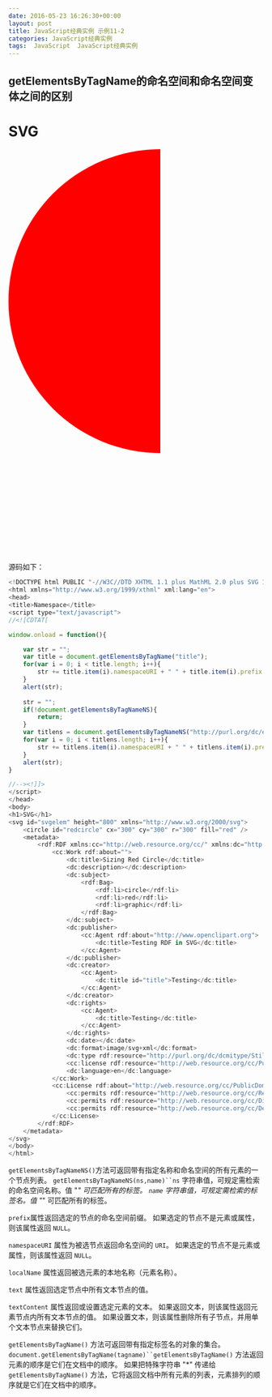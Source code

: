 ```yaml
---
date: 2016-05-23 16:26:30+00:00
layout: post
title: JavaScript经典实例 示例11-2
categories: JavaScript经典实例
tags:  JavaScript  JavaScript经典实例
---
```


getElementsByTagName的命名空间和命名空间变体之间的区别
----------------

<html xmlns="http://www.w3.org/1999/xthml" xml:lang="en">
<head>
<title>Namespace</title>
<script type="text/javascript">
//<![CDTAT[

window.onload = function(){

    var str = "";
    var title = document.getElementsByTagName("title");
    for(var i = 0; i < title.length; i++){
        str += title.item(i).namespaceURI + " " + title.item(i).prefix + " " + title.item(i).localName + " " + title.item(i).text + " ";
    }
    var blk1 = document.getElementById("result1");
    blk1.innerHTML = str;
    
    str = "";
    if(!document.getElementsByTagNameNS){
        return;
    }
    var titlens = document.getElementsByTagNameNS("http://purl.org/dc/element/1.1/", "title");
    for(var i = 0; i < titlens.length; i++){
        str += titlens.item(i).namespaceURI + " " + titlens.item(i).prefix + " " + titlens.item(i).localName + " " + titlens.item(i).textContent + " ";
    }
    var blk2 = document.getElementById("result2");
    blk2.innerHTML = str;
}

//--><!]]>
</script>
</head>
<body>
<h1>SVG</h1>
<svg id="svgelem" height="800" xmlns="http://www.w3.org/2000/svg">
    <circle id="redcircle" cx="300" cy="300" r="300" fill="red" />
    <metadata>
        <rdf:RDF xmlns:cc="http://web.resource.org/cc/" xmlns:dc="http://purl.org/dc/element/1.1/" xmlns:rdf="http://www.w3.org/1999/02/22-rdf-syntax-ns#">
            <cc:Work rdf:about="">
                <dc:title>Sizing Red Circle</dc:title>
                <dc:description></dc:description>
                <dc:subject>
                    <rdf:Bag>
                        <rdf:li>circle</rdf:li>
                        <rdf:li>red</rdf:li>
                        <rdf:li>graphic</rdf:li>
                    </rdf:Bag>
                </dc:subject>
                <dc:publisher>
                    <cc:Agent rdf:about="http://www.openclipart.org">
                        <dc:title>Testing RDF in SVG</dc:title>
                    </cc:Agent>
                </dc:publisher>
                <dc:creator>
                    <cc:Agent>
                        <dc:title id="title">Testing</dc:title>
                    </cc:Agent>
                </dc:creator>
                <dc:rights>
                    <cc:Agent>
                        <dc:title>Testing</dc:title>
                    </cc:Agent>
                </dc:rights>
                <dc:date></dc:date>
                <dc:format>image/svg+xml</dc:format>
                <dc:type rdf:resource="http://purl.org/dc/dcmitype/StillImage" />
                <cc:license rdf:resource="http://web.resource.org/cc/PublicDomain" />
                <dc:language>en</dc:language>
            </cc:Work>
            <cc:License rdf:about="http://web.resource.org/cc/PublicDomain">
                <cc:permits rdf:resource="http://web.resource.org/cc/Reproduction" />
                <cc:permits rdf:resource="http://web.resource.org/cc/Distribution" />
                <cc:permits rdf:resource="http://web.resource.org/cc/DerivativeWorks" />
            </cc:License>
        </rdf:RDF>
    </metadata>
</svg>
<div id="result1"></div>
<div id="result2"></div>
</body>
</html>

源码如下：

``` javascript
<!DOCTYPE html PUBLIC "-//W3C//DTD XHTML 1.1 plus MathML 2.0 plus SVG 1.1//EN" "http://www.w3.org/2002/04/xhtml-math-svg/xhtml-math-svg.dtd">
<html xmlns="http://www.w3.org/1999/xthml" xml:lang="en">
<head>
<title>Namespace</title>
<script type="text/javascript">
//<![CDTAT[

window.onload = function(){

    var str = "";
    var title = document.getElementsByTagName("title");
    for(var i = 0; i < title.length; i++){
        str += title.item(i).namespaceURI + " " + title.item(i).prefix + " " + title.item(i).localName + " " + title.item(i).text + " ";
    }
    alert(str);
    
    str = "";
    if(!document.getElementsByTagNameNS){
        return;
    }
    var titlens = document.getElementsByTagNameNS("http://purl.org/dc/element/1.1/", "title");
    for(var i = 0; i < titlens.length; i++){
        str += titlens.item(i).namespaceURI + " " + titlens.item(i).prefix + " " + titlens.item(i).localName + " " + titlens.item(i).textContent + " ";
    }
    alert(str);
}

//--><!]]>
</script>
</head>
<body>
<h1>SVG</h1>
<svg id="svgelem" height="800" xmlns="http://www.w3.org/2000/svg">
    <circle id="redcircle" cx="300" cy="300" r="300" fill="red" />
    <metadata>
        <rdf:RDF xmlns:cc="http://web.resource.org/cc/" xmlns:dc="http://purl.org/dc/element/1.1/" xmlns:rdf="http://www.w3.org/1999/02/22-rdf-syntax-ns#">
            <cc:Work rdf:about="">
                <dc:title>Sizing Red Circle</dc:title>
                <dc:description></dc:description>
                <dc:subject>
                    <rdf:Bag>
                        <rdf:li>circle</rdf:li>
                        <rdf:li>red</rdf:li>
                        <rdf:li>graphic</rdf:li>
                    </rdf:Bag>
                </dc:subject>
                <dc:publisher>
                    <cc:Agent rdf:about="http://www.openclipart.org">
                        <dc:title>Testing RDF in SVG</dc:title>
                    </cc:Agent>
                </dc:publisher>
                <dc:creator>
                    <cc:Agent>
                        <dc:title id="title">Testing</dc:title>
                    </cc:Agent>
                </dc:creator>
                <dc:rights>
                    <cc:Agent>
                        <dc:title>Testing</dc:title>
                    </cc:Agent>
                </dc:rights>
                <dc:date></dc:date>
                <dc:format>image/svg+xml</dc:format>
                <dc:type rdf:resource="http://purl.org/dc/dcmitype/StillImage" />
                <cc:license rdf:resource="http://web.resource.org/cc/PublicDomain" />
                <dc:language>en</dc:language>
            </cc:Work>
            <cc:License rdf:about="http://web.resource.org/cc/PublicDomain">
                <cc:permits rdf:resource="http://web.resource.org/cc/Reproduction" />
                <cc:permits rdf:resource="http://web.resource.org/cc/Distribution" />
                <cc:permits rdf:resource="http://web.resource.org/cc/DerivativeWorks" />
            </cc:License>
        </rdf:RDF>
    </metadata>
</svg>
</body>
</html>
``` 

`getElementsByTagNameNS()`方法可返回带有指定名称和命名空间的所有元素的一个节点列表。
`getElementsByTagNameNS(ns,name)``ns`	字符串值，可规定需检索的命名空间名称。值 "*" 可匹配所有的标签。
`name`	字符串值，可规定需检索的标签名。值 "*" 可匹配所有的标签。

`prefix`属性返回选定的节点的命名空间前缀。
如果选定的节点不是元素或属性，则该属性返回 `NULL`。

`namespaceURI` 属性为被选节点返回命名空间的 `URI`。
如果选定的节点不是元素或属性，则该属性返回 `NULL`。

`localName` 属性返回被选元素的本地名称（元素名称）。

`text` 属性返回选定节点中所有文本节点的值。

`textContent` 属性返回或设置选定元素的文本。
如果返回文本，则该属性返回元素节点内所有文本节点的值。
如果设置文本，则该属性删除所有子节点，并用单个文本节点来替换它们。

`getElementsByTagName()` 方法可返回带有指定标签名的对象的集合。`document.getElementsByTagName(tagname)``getElementsByTagName()` 方法返回元素的顺序是它们在文档中的顺序。
如果把特殊字符串 "*" 传递给 `getElementsByTagName()` 方法，它将返回文档中所有元素的列表，元素排列的顺序就是它们在文档中的顺序。